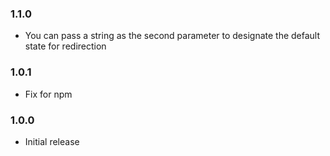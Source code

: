 ### 1.1.0
- You can pass a string as the second parameter to designate the default state for redirection

### 1.0.1
- Fix for npm

### 1.0.0
- Initial release
